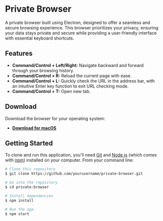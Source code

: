 # Private Browser

A private browser built using Electron, designed to offer a seamless and secure browsing experience. This browser prioritizes your privacy, ensuring your data stays private and secure while providing a user-friendly interface with essential keyboard shortcuts.

## Features

- **Command/Control + Left/Right:** Navigate backward and forward through your browsing history.
- **Command/Control + R:** Reload the current page with ease.
- **Command/Control + L:** Quickly check the URL in the address bar, with an intuitive Enter key function to exit URL checking mode.
- **Command/Control + T:** Open new tab.

## Download

Download the browser for your operating system:

- **[Download for macOS](#https://drive.google.com/file/d/17j1DzYjEt-YvlU7rk6xE4gZpukLV6emi/view?usp=sharing)**

## Getting Started

To clone and run this application, you'll need [Git](https://git-scm.com) and [Node.js](https://nodejs.org/en/download/) (which comes with [npm](http://npmjs.com)) installed on your computer. From your command line:

```bash
# Clone this repository
$ git clone https://github.com/yourusername/private-browser.git

# Go into the repository
$ cd private-browser

# Install dependencies
$ npm install

# Run the app
$ npm start
